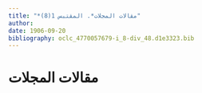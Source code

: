 ```yaml
---
title: "*مقالات المجلات*. المقتبس 1(8)"
author: 
date: 1906-09-20
bibliography: oclc_4770057679-i_8-div_48.d1e3323.bib
---
```




#  مقالات المجلات 

